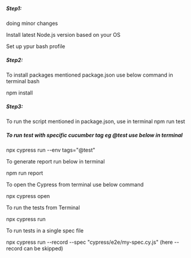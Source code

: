 ##### Step1:

doing minor changes

Install latest Node.js version based on your OS

Set up ypur bash profile

##### Step2:

To install packages  mentioned package.json  use below command in terminal bash

npm install


##### Step3:

To run the script mentioned in package.json, use in terminal
npm run test

##### To run test with specific cucumber tag eg @test use below in terminal

npx cypress run --env tags="@test" 

To generate report  run  below in terminal

npm run report

To open the Cypress from terminal use below command

npx cypress open

To run the tests from Terminal

npx cypress run

To run tests in a single spec file

npx cypress run --record --spec "cypress/e2e/my-spec.cy.js"
(here --record can be skipped)




